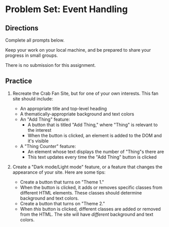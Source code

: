 # Problem Set: Event Handling

## Directions

Complete all prompts below.

Keep your work on your local machine, and be prepared to share your progress in small groups.

There is no submission for this assignment.

## Practice

1. Recreate the Crab Fan Site, but for one of your own interests. This fan site should include:

   - An appropriate title and top-level heading
   - A thematically-appropriate background and text colors
   - An "Add Thing" feature:
     - A button that is titled "Add Thing," where "Thing" is relevant to the interest
     - When the button is clicked, an element is added to the DOM and it's visible
   - A "Thing Counter" feature:
     - An element whose text displays the number of "Thing"s there are
     - This text updates every time the "Add Thing" button is clicked

1. Create a "Dark mode/Light mode" feature, or a feature that changes the appearance of your site. Here are some tips:

   - Create a button that turns on "Theme 1."
   - When the button is clicked, it adds or removes specific classes from different HTML elements. These classes should determine background and text colors.
   - Create a button that turns on "Theme 2."
   - When _this_ button is clicked, different classes are added or removed from the HTML. The site will have _different_ background and text colors.
